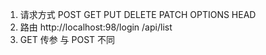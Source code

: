 1. 请求方式 POST GET PUT DELETE PATCH OPTIONS HEAD
2. 路由 http://localhost:98/login /api/list
3. GET 传参 与 POST 不同